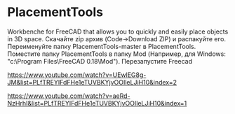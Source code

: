 # PlacementTools
Workbenche for FreeCAD that allows you to quickly and easily place objects in 3D space.
Скачайте zip архив (Code->Download ZIP) и распакуйте его. Переименуйте папку  PlacementTools-master в  PlacementTools.
Поместите папку PlacementTools в папку Mod (Например, для Windows: "c:\Program Files\FreeCAD 0.18\Mod\").
Перезапустите Freecad

https://www.youtube.com/watch?v=UEwlEG8g-JM&list=PLfTREYIFdFHe1eTUVBKYjvOOIleLJiH10&index=2

https://www.youtube.com/watch?v=aeRd-NzHrhI&list=PLfTREYIFdFHe1eTUVBKYjvOOIleLJiH10&index=1
